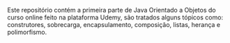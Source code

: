 Este repositório contém a primeira parte de Java Orientado a Objetos do curso online feito na plataforma Udemy, são tratados alguns tópicos como: 
construtores, sobrecarga, encapsulamento, composição, listas, herança e polimorfismo.
